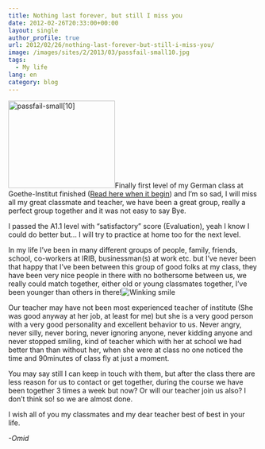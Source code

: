 ```yaml
---
title: Nothing last forever, but still I miss you
date: 2012-02-26T20:33:00+00:00
layout: single
author_profile: true
url: 2012/02/26/nothing-last-forever-but-still-i-miss-you/
image: /images/sites/2/2013/03/passfail-small10.jpg
tags:
  - My life
lang: en
category: blog
---
```

[<img class="alignright  wp-image-127" alt="passfail-small[10]" src="/images/2013/03/passfail-small10.jpg" width="215" height="176" srcset="/images/sites/2/2013/03/passfail-small10.jpg 307w, /images/sites/2/2013/03/passfail-small10-300x245.jpg 300w" sizes="(max-width: 215px) 100vw, 215px" />](/images/2013/03/passfail-small10.jpg)Finally first level of my German class at Goethe-Institut finished (<a href="/2011/11/finally-goethe.html" target="_blank">Read here when it begin</a>) and I’m so sad, I will miss all my great classmate and teacher, we have been a great group, really a perfect group together and it was not easy to say Bye.

I passed the A1.1 level with “satisfactory” score (Evaluation), yeah I know I could do better but… I will try to practice at home too for the next level.

In my life I’ve been in many different groups of people, family, friends, school, co-workers at IRIB, businessman(s) at work etc. but I’ve never been that happy that I’ve been between this group of good folks at my class, they have been very nice people in there with no bothersome between us, we really could match together, either old or young classmates together, I’ve been younger than others in there!![Winking smile](http://lh3.ggpht.com/-t1V5d1oOquU/T0qXJ9A5BsI/AAAAAAAAE-Y/NXb1WidJw58/wlEmoticon-winkingsmile%25255B2%25255D.png?imgmax=800) 

Our teacher may have not been most experienced teacher of institute (She was good anyway at her job, at least for me) but she is a very good person with a very good personality and excellent behavior to us. Never angry, never silly, never boring, never ignoring anyone, never kidding anyone and never stopped smiling, kind of teacher which with her at school we had better than than without her, when she were at class no one noticed the time and 90minutes of class fly at just a moment.

You may say still I can keep in touch with them, but after the class there are less reason for us to contact or get together, during the course we have been together 3 times a week but now? Or will our teacher join us also? I don’t think so! so we are almost done.

I wish all of you my classmates and my dear teacher best of best in your life.

_-Omid_